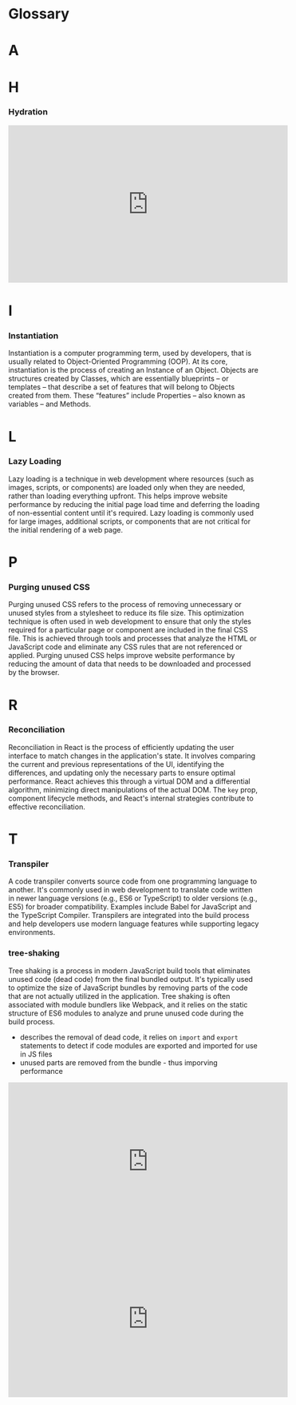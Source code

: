 # Glossary

# A

# H

### Hydration

<iframe width="560" height="315" src="https://www.youtube.com/embed/R-BKadZWYnQ?si=sA4q0GzXxkjSXCYC" title="YouTube video player" frameborder="0" allow="accelerometer; autoplay; clipboard-write; encrypted-media; gyroscope; picture-in-picture; web-share" allowfullscreen></iframe>

# I

### Instantiation

Instantiation is a computer programming term, used by developers, that is usually related to Object-Oriented Programming (OOP). At its core, instantiation is the process of creating an Instance of an Object. Objects are structures created by Classes, which are essentially blueprints – or templates – that describe a set of features that will belong to Objects created from them. These “features” include Properties – also known as variables – and Methods.

# L

### Lazy Loading

Lazy loading is a technique in web development where resources (such as images, scripts, or components) are loaded only when they are needed, rather than loading everything upfront. This helps improve website performance by reducing the initial page load time and deferring the loading of non-essential content until it's required. Lazy loading is commonly used for large images, additional scripts, or components that are not critical for the initial rendering of a web page.

# P

### Purging unused CSS

Purging unused CSS refers to the process of removing unnecessary or unused styles from a stylesheet to reduce its file size. This optimization technique is often used in web development to ensure that only the styles required for a particular page or component are included in the final CSS file. This is achieved through tools and processes that analyze the HTML or JavaScript code and eliminate any CSS rules that are not referenced or applied. Purging unused CSS helps improve website performance by reducing the amount of data that needs to be downloaded and processed by the browser.

# R

### Reconciliation

Reconciliation in React is the process of efficiently updating the user interface to match changes in the application's state. It involves comparing the current and previous representations of the UI, identifying the differences, and updating only the necessary parts to ensure optimal performance. React achieves this through a virtual DOM and a differential algorithm, minimizing direct manipulations of the actual DOM. The `key` prop, component lifecycle methods, and React's internal strategies contribute to effective reconciliation.

# T

### Transpiler

A code transpiler converts source code from one programming language to another. It's commonly used in web development to translate code written in newer language versions (e.g., ES6 or TypeScript) to older versions (e.g., ES5) for broader compatibility. Examples include Babel for JavaScript and the TypeScript Compiler. Transpilers are integrated into the build process and help developers use modern language features while supporting legacy environments.

### tree-shaking

Tree shaking is a process in modern JavaScript build tools that eliminates unused code (dead code) from the final bundled output. It's typically used to optimize the size of JavaScript bundles by removing parts of the code that are not actually utilized in the application. Tree shaking is often associated with module bundlers like Webpack, and it relies on the static structure of ES6 modules to analyze and prune unused code during the build process.

- describes the removal of dead code, it relies on `import` and `export` statements to detect if code modules are exported and imported for use in JS files
- unused parts are removed from the bundle - thus imporving performance

<iframe width="560" height="315" src="https://www.youtube.com/embed/QJdVUOqnceA?si=T4LsiB2_8l47Qro-" title="YouTube video player" frameborder="0" allow="accelerometer; autoplay; clipboard-write; encrypted-media; gyroscope; picture-in-picture; web-share" allowfullscreen></iframe>

<iframe width="560" height="315" src="https://www.youtube.com/embed/MUSoj2JcD4A?si=4_j4uoQaLOarwT9Y" title="YouTube video player" frameborder="0" allow="accelerometer; autoplay; clipboard-write; encrypted-media; gyroscope; picture-in-picture; web-share" allowfullscreen></iframe>
